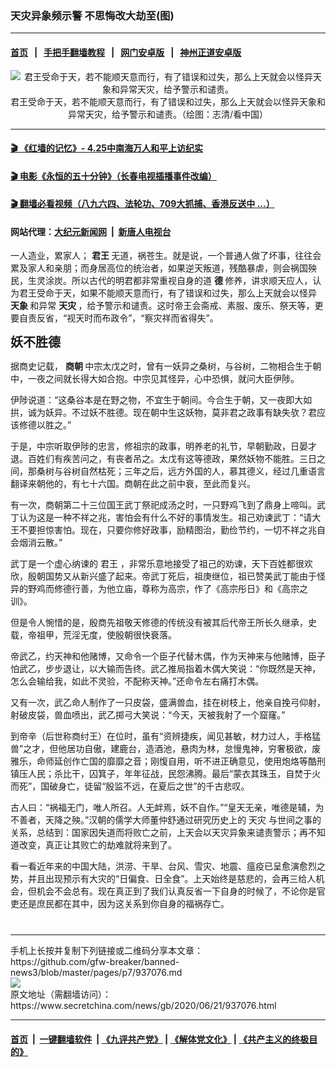 ### 天灾异象频示警 不思悔改大劫至(图)
------------------------

#### [首页](https://github.com/gfw-breaker/banned-news3/blob/master/README.md) &nbsp;&nbsp;|&nbsp;&nbsp; [手把手翻墙教程](https://github.com/gfw-breaker/guides/wiki) &nbsp;&nbsp;|&nbsp;&nbsp; [网门安卓版](https://github.com/oGate2/oGate) &nbsp;&nbsp;|&nbsp;&nbsp; [神州正道安卓版](https://github.com/SzzdOgate/update) 



<div class="article_right" style="fone-color:#000">
 <p style="text-align:center">
  <img alt="君王受命于天，若不能顺天意而行，有了错误和过失，那么上天就会以怪异天象和异常天灾，给予警示和谴责。" src="https://img3.secretchina.com/pic/2020/6-20/p2715491a641046638-ss.jpg"/>
  <br>
   君王受命于天，若不能顺天意而行，有了错误和过失，那么上天就会以怪异天象和异常天灾，给予警示和谴责。（绘图：志清/看中国）
   <span id="hideid" name="hideid" style="color:red;display:none;">
    <span href="https://www.secretchina.com">
    </span>
   </span>
  </br>
 </p>
 <div id="txt-mid1-t21-2017">
  

---

#### [ 🎬  《红墙的记忆》- 4.25中南海万人和平上访纪实](http://141.164.39.94:10000/videos/legend/425.html)

#### [ 🎬  电影《永恒的五十分钟》（长春电视插播事件改编） ](http://141.164.39.94:10000/videos/news/ComingForYou-2.html)

#### [ 🎬  翻墙必看视频（八九六四、法轮功、709大抓捕、香港反送中 ...）](https://github.com/gfw-breaker/links/blob/master/banned.md)

#### 网站代理：[大纪元新闻网](http://167.172.10.89:10080/gb/) &nbsp;|&nbsp; [新唐人电视台](http://167.172.10.89:8808/gb/)


  </div>
 </div>
 <p>
  一人造业，累家人；
  <strong>
   君王
  </strong>
  无道，祸苍生。就是说，一个普通人做了坏事，往往会累及家人和亲朋；而身居高位的统治者，如果逆天叛道，残酷暴虐，则会祸国殃民，生灵涂炭。所以古代的明君都非常重视自身的道
  <strong>
   <span href="https://www.secretchina.com/news/gb/tag/德" target="_blank">
    德
   </span>
  </strong>
  修养，讲求顺天应人，认为君王受命于天，如果不能顺天意而行，有了错误和过失，那么上天就会以怪异
  <strong>
   天象
  </strong>
  和异常
  <strong>
   天灾
  </strong>
  ，给予警示和谴责。这时帝王会斋戒、素服、废乐、祭天等，更要自责反省，“视天时而布政令”，“察灾祥而省得失”。
  <span id="hideid" name="hideid" style="color:red;display:none;">
   <span href="https://www.secretchina.com">
   </span>
  </span>
 </p>
 <p>
  <span style="font-size:20px">
   <strong>
    妖不胜德
   </strong>
  </span>
 </p>
 <p>
  据商史记载，
  <strong>
   <span href="https://www.secretchina.com/news/gb/tag/商朝" target="_blank">
    商朝
   </span>
  </strong>
  中宗太戊之时，曾有一妖异之桑树，与谷树，二物相合生于朝中，一夜之间就长得大如合抱。中宗见其怪异，心中恐惧，就问大臣伊陟。
 </p>
 <p>
  伊陟说道：“这桑谷本是在野之物，不宜生于朝间。今合生于朝，又一夜即大如拱，诚为妖异。不过妖不胜德。现在朝中生这妖物，莫非君之政事有缺失欤？君应该修德以胜之。”
 </p>
 <p>
  于是，中宗听取伊陟的忠言，修祖宗的政事，明养老的礼节，早朝勤政，日晏才退。百姓们有疾苦问之，有丧者吊之。太戊有这等德政，果然妖物不能胜。三日之间，那桑树与谷树自然枯死；三年之后，远方外国的人，慕其德义，经过几重语言翻译来朝他的，有七十六国。商朝在此之前中衰，至此而复兴。
 </p>
 <p>
  有一次，商朝第二十三位国王武丁祭祀成汤之时，一只野鸡飞到了鼎身上啼叫。武丁认为这是一种不祥之兆，害怕会有什么不好的事情发生。祖己劝谏武丁：“请大王不要担惊害怕。现在，只要你修好政事，励精图治，勤俭节约，一切不祥之兆自会烟消云散。”
 </p>
 <center>
  <div style="max-width: 632px;height:180px; display: none; text-align: center; margin: 0 auto; overflow: hidden;overflow-x: hidden;">
   <div id="taboola-midarticle-thumbnails" style="max-width: 632px;height:180px;overflow: hidden;overflow-x: hidden;">
   </div>
  </div>
  <div>
   <center>
    <div id="div-gpt-ad-1589559869784-0">
    </div>
   </center>
  </div>
 </center>
 <p>
  武丁是一个虚心纳谏的
  <span href="https://www.secretchina.com/news/gb/tag/君王" target="_blank">
   君王
  </span>
  ，非常乐意地接受了祖己的劝谏，天下百姓都很欢欣，殷朝国势又从新兴盛了起来。帝武丁死后，祖庚继位，祖已赞美武丁能由于怪异的野鸡而修德行善，为他立庙，尊称为高宗，作了《高宗彤日》和《高宗之训》。
 </p>
 <center>
  <div style="max-width: 632px;height:180px; display: none; text-align: center; margin: 0 auto; overflow: hidden;overflow-x: hidden;">
   <div id="taboola-midarticle-thumbnails" style="max-width: 632px;height:180px;overflow: hidden;overflow-x: hidden;">
   </div>
  </div>
  <div>
   <center>
    <div id="div-gpt-ad-1589559869784-0">
    </div>
   </center>
  </div>
 </center>
 <p>
  但是令人惋惜的是，殷商先祖敬天修德的传统没有被其后代帝王所长久继承，史载，帝祖甲，荒淫无度，使殷朝很快衰落。
 </p>
 <center>
  <div style="max-width: 632px;height:180px; display: none; text-align: center; margin: 0 auto; overflow: hidden;overflow-x: hidden;">
   <div id="taboola-midarticle-thumbnails" style="max-width: 632px;height:180px;overflow: hidden;overflow-x: hidden;">
   </div>
  </div>
  <div>
   <center>
    <div id="div-gpt-ad-1589559869784-0">
    </div>
   </center>
  </div>
 </center>
 <p>
  帝武乙，约天神和他赌博，又命令一个臣子代替木偶，作为天神来与他赌博，臣子怕武乙，步步退让，以大输而告终。武乙推局指着木偶大笑说：“你既然是天神，怎么会输给我，如此不灵验，不配称天神。”还命令左右痛打木偶。
 </p>
 <center>
  <div style="max-width: 632px;height:180px; display: none; text-align: center; margin: 0 auto; overflow: hidden;overflow-x: hidden;">
   <div id="taboola-midarticle-thumbnails" style="max-width: 632px;height:180px;overflow: hidden;overflow-x: hidden;">
   </div>
  </div>
  <div>
   <center>
    <div id="div-gpt-ad-1589559869784-0">
    </div>
   </center>
  </div>
 </center>
 <p>
  又有一次，武乙命人制作了一只皮袋，盛满兽血，挂在树枝上，他亲自挽弓仰射，射破皮袋，兽血喷出，武乙掷弓大笑说：“今天，天被我射了一个窟窿。”
 </p>
 <center>
  <div style="max-width: 632px;height:180px; display: none; text-align: center; margin: 0 auto; overflow: hidden;overflow-x: hidden;">
   <div id="taboola-midarticle-thumbnails" style="max-width: 632px;height:180px;overflow: hidden;overflow-x: hidden;">
   </div>
  </div>
  <div>
   <center>
    <div id="div-gpt-ad-1589559869784-0">
    </div>
   </center>
  </div>
 </center>
 <p>
  到帝辛（后世称商纣王）在位时，虽有“资辨捷疾，闻见甚敏，材力过人，手格猛兽”之才，但他居功自傲，建鹿台，造酒池，悬肉为林，怠慢鬼神，穷奢极欲，废雅乐，命师延创作亡国的靡靡之音；刚愎自用，听不进正确意见，使用炮烙等酷刑镇压人民；杀比干，囚箕子，年年征战，民怨沸腾。最后“蒙衣其珠玉，自焚于火而死”，国破身亡，徒留“殷监不远，在夏后之世”的千古悲叹。
 </p>
 <center>
  <div style="max-width: 632px;height:180px; display: none; text-align: center; margin: 0 auto; overflow: hidden;overflow-x: hidden;">
   <div id="taboola-midarticle-thumbnails" style="max-width: 632px;height:180px;overflow: hidden;overflow-x: hidden;">
   </div>
  </div>
  <div>
   <center>
    <div id="div-gpt-ad-1589559869784-0">
    </div>
   </center>
  </div>
 </center>
 <p>
  古人曰：“祸福无门，唯人所召。人无衅焉，妖不自作。”“皇天无亲，唯德是辅，为不善者，天降之殃。”汉朝的儒学大师董仲舒通过研究历史上的
  <span href="https://www.secretchina.com/news/gb/tag/天灾" target="_blank">
   天灾
  </span>
  与世间之事的关系，总结到：国家因失道而将败亡之前，上天会以天灾异象来谴责警示；再不知道改变，真正让其败亡的劫难就将来到了。
 </p>
 <center>
  <div style="max-width: 632px;height:180px; display: none; text-align: center; margin: 0 auto; overflow: hidden;overflow-x: hidden;">
   <div id="taboola-midarticle-thumbnails" style="max-width: 632px;height:180px;overflow: hidden;overflow-x: hidden;">
   </div>
  </div>
  <div>
   <center>
    <div id="div-gpt-ad-1589559869784-0">
    </div>
   </center>
  </div>
 </center>
 <p>
  看一看近年来的中国大陆，洪涝、干旱、台风、雪灾、地震、瘟疫已呈愈演愈烈之势，并且出现预示有大灾的“日偏食、日全食”。上天始终是慈悲的，会再三给人机会，但机会不会总有。现在真正到了我们认真反省一下自身的时候了，不论你是官吏还是庶民都在其中，因为这关系到你自身的福祸存亡。
  <center>
   <div style="max-width: 632px;height:180px; display: none; text-align: center; margin: 0 auto; overflow: hidden;overflow-x: hidden;">
    <div id="taboola-midarticle-thumbnails" style="max-width: 632px;height:180px;overflow: hidden;overflow-x: hidden;">
    </div>
   </div>
   <div>
    <center>
     <div id="div-gpt-ad-1589559869784-0">
     </div>
    </center>
   </div>
  </center>
  <center>
   <div>
    <div id="txt-mid2-t22-2017" style="display: block;  max-height: 351px;  overflow: hidden;">
     <div id="SC-21">
     </div>
    </div>
   </div>
  </center>
  <div style="padding-top:12px;">
  </div>
 </p>
</div>

<hr/>
手机上长按并复制下列链接或二维码分享本文章：<br/>
https://github.com/gfw-breaker/banned-news3/blob/master/pages/p7/937076.md <br/>
<a href='https://github.com/gfw-breaker/banned-news3/blob/master/pages/p7/937076.md'><img src='https://github.com/gfw-breaker/banned-news3/blob/master/pages/p7/937076.md.png'/></a> <br/>
原文地址（需翻墙访问）：https://www.secretchina.com/news/gb/2020/06/21/937076.html


------------------------
#### [首页](https://github.com/gfw-breaker/banned-news3/blob/master/README.md) &nbsp;|&nbsp; [一键翻墙软件](https://github.com/gfw-breaker/nogfw/blob/master/README.md) &nbsp;| [《九评共产党》](https://github.com/gfw-breaker/9ping.md/blob/master/README.md#九评之一评共产党是什么) | [《解体党文化》](https://github.com/gfw-breaker/jtdwh.md/blob/master/README.md) | [《共产主义的终极目的》](https://github.com/gfw-breaker/gczydzjmd.md/blob/master/README.md)


<img src='http://gfw-breaker.win/banned-news3/pages/p7/937076.md' width='0px' height='0px'/>